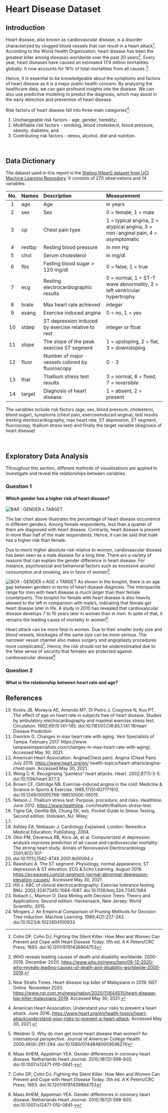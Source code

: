 # Heart Disease Dataset 


## Introduction
Heart disease, also known as cardiovascular disease, is a disorder characterized by clogged blood vessels that can result in a heart attack[^1]. According to the World Health Organization, heart disease has been the greatest killer among diseases worldwide over the past 20 years[^2]. Every year, heart diseases have caused an estimated 17.9 million mortalities globally. It now accounts for 16% of total mortalities from all causes [^3]. 

Hence, it is essential to be knowledgeable about the symptoms and factors of heart disease as it is a major public health concern. By analyzing the healthcare data, we can gain profound insights into the disease. We can also use predictive modeling to predict the diagnosis, which may assist in the early detection and prevention of heart disease.

Risk factors of heart disease fall into three main categories[^4]:
1. Unchangeable risk factors - age, gender, heredity;
2. Modifiable risk factors - smoking, blood cholesterol, blood pressure, obesity, diabetes; and
3. Contributing risk factors - stress, alcohol, diet and nutrition.

<br>

## Data Dictionary

The dataset used in this report is the [Statlog (Heart) dataset from UCI Machine Learning Repository](https://archive.ics.uci.edu/ml/datasets/Statlog+%28Heart%29). It consists of 270 observations and 14 variables.

| No. | Names | Description | Measurement |
| :-: | :--------- | :--------- | :--------- |
| 1 | age | Age | in years |
| 2 | sex | Sex | 0 = female, 1 = male |
| 3 | cp | Chest pain type | 1 = typical angina, 2 = atypical angina, 3 = non-anginal pain, 4 = asymptomatic |
| 4 | restbp | Resting blood pressure | in mm Hg |
| 5 | chol | Serum cholesterol | in mg/dl |
| 6 | fbs | Fasting blood sugar > 120 mg/dl | 0 = false, 1 = true |
| 7 | ecg | Resting electrocardiographic results | 0 = normal, 1 = ST-T wave abnormality, 2 = left ventricular hypertrophy |
| 8 | hrate | Max heart rate achieved | integer |
| 9 | exang | Exercise induced angina | 0 = no, 1 = yes |
| 10 | stdep | ST depression induced by exercise relative to rest | integer or float |
| 11 | slope | The slope of the peak exercise ST segment | 1 = upsloping, 2 = flat, 3 = downsloping |
| 12 | fluor | Number of major vessels colored by fluoroscopy | 0 - 3 |
| 13 | thal | Thallium stress test results | 3 = normal, 6 = fixed, 7 = reversible |
| 14 | target | Diagnosis of heart disease | 1 = absent, 2 = present |

The variables include risk factors (age, sex, blood pressure, cholesterol, blood sugar), symptoms (chest pain, exerciseinduced angina), test results (resting electrocardiography, max heart rate, ST depression, ST segment, fluoroscopy, thallium stress test) and finally the target variable (diagnosis of heart disease)

<br>

## Exploratory Data Analysis 
Throughout this section, different methods of visualisations are applied to investigate and reveal the relationships between variables.

### Question 1

#### Which gender has a higher risk of heart disease?

![BAR : GENDER x TARGET](/img/bar.png)

The bar chart above illustrates the percentage of heart disease occurrence in different genders. Among female respondents, less than a quarter of them are diagnosed with heart disease. Contrarily, heart disease is present in more than half of the male respondents. Hence, it can be said that male has a higher risk than female.

Due to men’s higher absolute risk relative to women, cardiovascular disease has been seen as a male disease for a long time. There are a variety of reasons that can explain the gender difference in heart disease. For instance, psychosocial and behavioral factors such as excessive alcohol consumption and smoking, are in favor of women[^5].


![BOX : GENDER x AGE x TARGET](/img/box.png)
As shown in the boxplot, there is an age gap between genders in terms of heart disease diagnosis. The interquartile range for men with heart disease is much larger than their female counterparts. The boxplot for female with heart disease is also heavily skewed to the left in comparison with male’s, indicating that female get heart disease later in
life. A study in 2010 has revealed that cardiovascular disease develops 7 to 10 years later in women than in men. In spite of that, it remains the leading cause of mortality in women[^6].

Heart attack can be more fatal in women. Due to their smaller body size and blood vessels, blockages of the same size can be more serious. The narrower vessel channel also makes surgery and angioplasty procedures more complicated[^1]. Hence, the risk should not be underestimated due to the false sense of security that females are protected against cardiovascular disease[^6].

### Question 2

#### What is the relationship between heart rate and age?

## References

[^1]: Cohn DP, Cohn DJ. Fighting the Silent Killer: How Men and Women Can Prevent and Cope with Heart Disease Today. 0th ed. A K Peters/CRC Press; 1993. doi:10.1201/9781439864753
[^2]: WHO reveals leading causes of death and disability worldwide: 2000-2019. December 2020. https://www.who.int/news/item/09-12-2020-who-reveals-leading-causes-of-death-and-disability-worldwide-2000-2019.
[^3]: New Straits Times. Heart disease top killer of Malaysians in 2019. NST Online. November 2020. https://www.nst.com.my/news/nation/2020/11/644515/heart-disease-top-killer-malaysians-2019. Accessed May 30, 2021.
[^4]: American Heart Association. Understand your risks to prevent a heart attack. June 2016. https://www.heart.org/en/health-topics/heart-attack/understand-your-risks-to-prevent-a-heart-attack. Accessed May 30, 2021.
[^5]: Weidner G. Why do men get more heart disease than women? An international perspective. Journal of American College Health. 2000;48(6):291-294. doi:10.1080/07448480009596270
[^6]: Maas AHEM, Appelman YEA. Gender differences in coronary heart disease. Netherlands Heart Journal. 2010;18(12):598-603. doi:10.1007/s12471-010-0841-y


10. Kostis JB, Moreyra AE, Amendo MT, Di Pietro J, Cosgrove N, Kuo PT. The effect of age on heart rate in
subjects free of heart disease. Studies by ambulatory electrocardiography and maximal exercise stress test.
Circulation. 1982;65(1):141-145. doi:10.1161/01.CIR.65.1.141
16Heart Disease Prediction
11. Dworkin G. Changes in max heart rate with aging. Vein Specialists of Tampa. February 2017. https://www.
tampaveinspecialists.com/changes-in-max-heart-rate-with-aging/. Accessed May 30, 2021.
12. American Heart Association. Angina(Chest pain). Angina (Chest Pain). July 2015. https://www.heart.org/en/
health-topics/heart-attack/angina-chest-pain. Accessed May 30, 2021.
13. Wong C-K. Recognising ”painless” heart attacks. Heart. 2002;87(1):3-5. doi:10.1136/heart.87.1.3
14. Brown CF, Oldridge NB. Exercise-induced angina in the cold: Medicine & Science in Sports & Exercise.
1985;17(5):607???612. doi:10.1249/00005768-198510000-00015
15. Nelson J. Thallium stress test: Purpose, procedure, and risks. Healthline. June 2012. https://www.healthline.
com/health/thallium-stress-test.
16. Tighe DA, Gentile BA, Chung EK, eds. Pocket Guide to Stress Testing. Second edition. Hoboken, NJ: Wiley;
2020.
17. Ashley EA, Niebauer J. Cardiology Explained. London: Remedica Medical Education; Publishing; 2004.
18. Okin PM, Devereux RB, Kors JA, et al. Computerized st depression analysis improves prediction of all-cause
and cardiovascular mortality: The strong heart study. Annals of Noninvasive Electrocardiology. 2001;6(2):107-
116. doi:10.1111/j.1542-474X.2001.tb00094.x
19. Rawshani A. The ST segment: Physiology, normal appearance, ST depression & ST elevation. ECG & Echo
Learning. August 2018. https://ecgwaves.com/st-segment-normal-abnormal-depression-elevation-causes/.
Accessed May 30, 2021.
20. Hill J. ABC of clinical electrocardiography: Exercise tolerance testing. BMJ. 2002;324(7345):1084-1087.
doi:10.1136/bmj.324.7345.1084
21. Rokach L, Maimon O. Data Mining with Decision Trees: Theory and Applications. Second edition. Hackensack, New Jersey: World Scientific; 2015.
22. Mingers J. An Empirical Comparison of Pruning Methods for Decision Tree Induction. Machine Learning.
1989;4(2):227-243. doi:10.1023/A:1022604100933
